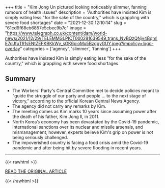 +++
title = "Kim Jong Un pictured looking noticeably slimmer, fanning rumours of health issues"
description = "Authorities have insisted Kim is simply eating less \"for the sake of the country,\" which is grappling with severe food shortages"
date = "2021-12-30 12:10:14"
slug = "61cd9f68eb6857e5cbec9b7c"
image = "https://www.telegraph.co.uk/content/dam/world-news/2021/12/29/TELEMMGLPICT000281639549_trans_NvBQzQNjv4BqmIE7dJfuT91sENtZEFKBKkWy_sGK6oioMu5BzggyGUY.jpeg?impolicy=logo-overlay"
categories = ['agency', 'slimmer', 'fanning']
+++

Authorities have insisted Kim is simply eating less \"for the sake of the country,\" which is grappling with severe food shortages

## Summary

- The Workers' Party's Central Committee met to decide policies meant to "guide the struggle of our party and people … to the next stage of victory," according to the official Korean Central News Agency.
- The agency did not carry any remarks by Kim.
- The meeting comes as Kim marks 10 years since assuming power after the death of his father, Kim Jong Il, in 2011.
- North Korea’s economy has been devastated by the Covid-19 pandemic, international sanctions over its nuclear and missile arsenals, and mismanagement, however, experts believe Kim's grip on power is not being seriously challenged.
- The impoverished country is facing a food crisis amid the Covid-19 pandemic and after being hit by severe flooding in recent years.

---

{{< rawhtml >}}
  <p class="article-category">
    <a target="_blank" href="https://www.telegraph.co.uk/world-news/2021/12/29/kim-jong-un-pictured-looking-noticeably-slimmer-fanning-rumours/">READ THE ORIGINAL ARTICLE</a>
  </p>
{{< /rawhtml >}}
